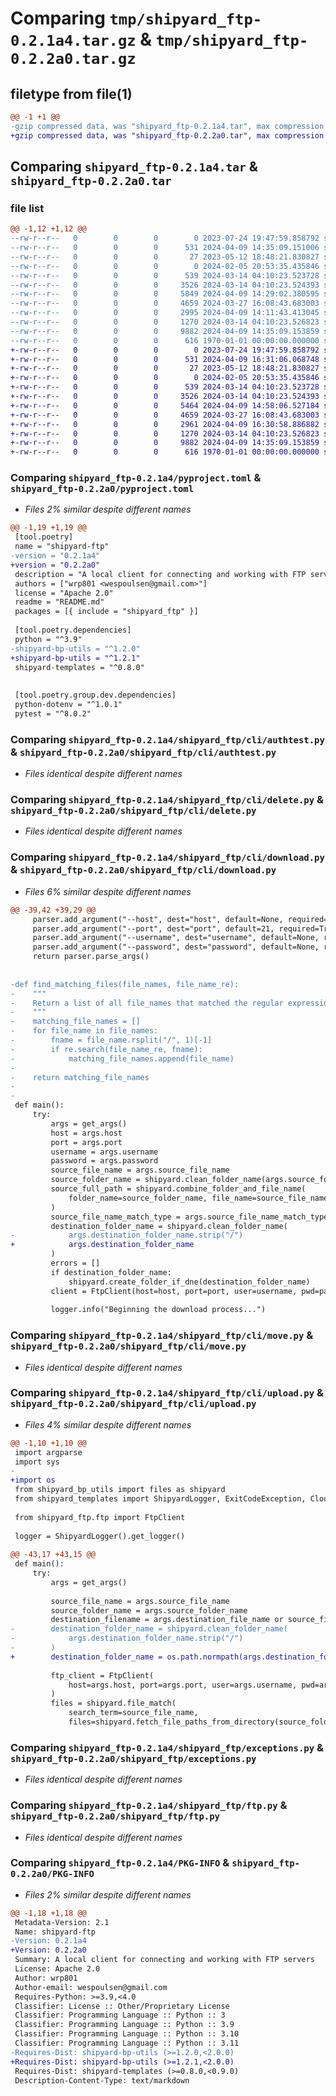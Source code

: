 # Comparing `tmp/shipyard_ftp-0.2.1a4.tar.gz` & `tmp/shipyard_ftp-0.2.2a0.tar.gz`

## filetype from file(1)

```diff
@@ -1 +1 @@
-gzip compressed data, was "shipyard_ftp-0.2.1a4.tar", max compression
+gzip compressed data, was "shipyard_ftp-0.2.2a0.tar", max compression
```

## Comparing `shipyard_ftp-0.2.1a4.tar` & `shipyard_ftp-0.2.2a0.tar`

### file list

```diff
@@ -1,12 +1,12 @@
--rw-r--r--   0        0        0        0 2023-07-24 19:47:59.858792 shipyard_ftp-0.2.1a4/README.md
--rw-r--r--   0        0        0      531 2024-04-09 14:35:09.151006 shipyard_ftp-0.2.1a4/pyproject.toml
--rw-r--r--   0        0        0       27 2023-05-12 18:48:21.830827 shipyard_ftp-0.2.1a4/shipyard_ftp/__init__.py
--rw-r--r--   0        0        0        0 2024-02-05 20:53:35.435846 shipyard_ftp-0.2.1a4/shipyard_ftp/cli/__init__.py
--rw-r--r--   0        0        0      539 2024-03-14 04:10:23.523728 shipyard_ftp-0.2.1a4/shipyard_ftp/cli/authtest.py
--rw-r--r--   0        0        0     3526 2024-03-14 04:10:23.524393 shipyard_ftp-0.2.1a4/shipyard_ftp/cli/delete.py
--rw-r--r--   0        0        0     5849 2024-04-09 14:29:02.380595 shipyard_ftp-0.2.1a4/shipyard_ftp/cli/download.py
--rw-r--r--   0        0        0     4659 2024-03-27 16:08:43.683003 shipyard_ftp-0.2.1a4/shipyard_ftp/cli/move.py
--rw-r--r--   0        0        0     2995 2024-04-09 14:11:43.413045 shipyard_ftp-0.2.1a4/shipyard_ftp/cli/upload.py
--rw-r--r--   0        0        0     1270 2024-03-14 04:10:23.526823 shipyard_ftp-0.2.1a4/shipyard_ftp/exceptions.py
--rw-r--r--   0        0        0     9882 2024-04-09 14:35:09.153859 shipyard_ftp-0.2.1a4/shipyard_ftp/ftp.py
--rw-r--r--   0        0        0      616 1970-01-01 00:00:00.000000 shipyard_ftp-0.2.1a4/PKG-INFO
+-rw-r--r--   0        0        0        0 2023-07-24 19:47:59.858792 shipyard_ftp-0.2.2a0/README.md
+-rw-r--r--   0        0        0      531 2024-04-09 16:31:06.068748 shipyard_ftp-0.2.2a0/pyproject.toml
+-rw-r--r--   0        0        0       27 2023-05-12 18:48:21.830827 shipyard_ftp-0.2.2a0/shipyard_ftp/__init__.py
+-rw-r--r--   0        0        0        0 2024-02-05 20:53:35.435846 shipyard_ftp-0.2.2a0/shipyard_ftp/cli/__init__.py
+-rw-r--r--   0        0        0      539 2024-03-14 04:10:23.523728 shipyard_ftp-0.2.2a0/shipyard_ftp/cli/authtest.py
+-rw-r--r--   0        0        0     3526 2024-03-14 04:10:23.524393 shipyard_ftp-0.2.2a0/shipyard_ftp/cli/delete.py
+-rw-r--r--   0        0        0     5464 2024-04-09 14:58:06.527184 shipyard_ftp-0.2.2a0/shipyard_ftp/cli/download.py
+-rw-r--r--   0        0        0     4659 2024-03-27 16:08:43.683003 shipyard_ftp-0.2.2a0/shipyard_ftp/cli/move.py
+-rw-r--r--   0        0        0     2961 2024-04-09 16:30:58.886882 shipyard_ftp-0.2.2a0/shipyard_ftp/cli/upload.py
+-rw-r--r--   0        0        0     1270 2024-03-14 04:10:23.526823 shipyard_ftp-0.2.2a0/shipyard_ftp/exceptions.py
+-rw-r--r--   0        0        0     9882 2024-04-09 14:35:09.153859 shipyard_ftp-0.2.2a0/shipyard_ftp/ftp.py
+-rw-r--r--   0        0        0      616 1970-01-01 00:00:00.000000 shipyard_ftp-0.2.2a0/PKG-INFO
```

### Comparing `shipyard_ftp-0.2.1a4/pyproject.toml` & `shipyard_ftp-0.2.2a0/pyproject.toml`

 * *Files 2% similar despite different names*

```diff
@@ -1,19 +1,19 @@
 [tool.poetry]
 name = "shipyard-ftp"
-version = "0.2.1a4"
+version = "0.2.2a0"
 description = "A local client for connecting and working with FTP servers"
 authors = ["wrp801 <wespoulsen@gmail.com>"]
 license = "Apache 2.0"
 readme = "README.md"
 packages = [{ include = "shipyard_ftp" }]
 
 [tool.poetry.dependencies]
 python = "^3.9"
-shipyard-bp-utils = "^1.2.0"
+shipyard-bp-utils = "^1.2.1"
 shipyard-templates = "^0.8.0"
 
 
 [tool.poetry.group.dev.dependencies]
 python-dotenv = "^1.0.1"
 pytest = "^8.0.2"
```

### Comparing `shipyard_ftp-0.2.1a4/shipyard_ftp/cli/authtest.py` & `shipyard_ftp-0.2.2a0/shipyard_ftp/cli/authtest.py`

 * *Files identical despite different names*

### Comparing `shipyard_ftp-0.2.1a4/shipyard_ftp/cli/delete.py` & `shipyard_ftp-0.2.2a0/shipyard_ftp/cli/delete.py`

 * *Files identical despite different names*

### Comparing `shipyard_ftp-0.2.1a4/shipyard_ftp/cli/download.py` & `shipyard_ftp-0.2.2a0/shipyard_ftp/cli/download.py`

 * *Files 6% similar despite different names*

```diff
@@ -39,42 +39,29 @@
     parser.add_argument("--host", dest="host", default=None, required=True)
     parser.add_argument("--port", dest="port", default=21, required=True)
     parser.add_argument("--username", dest="username", default=None, required=False)
     parser.add_argument("--password", dest="password", default=None, required=False)
     return parser.parse_args()
 
 
-def find_matching_files(file_names, file_name_re):
-    """
-    Return a list of all file_names that matched the regular expression.
-    """
-    matching_file_names = []
-    for file_name in file_names:
-        fname = file_name.rsplit("/", 1)[-1]
-        if re.search(file_name_re, fname):
-            matching_file_names.append(file_name)
-
-    return matching_file_names
-
-
 def main():
     try:
         args = get_args()
         host = args.host
         port = args.port
         username = args.username
         password = args.password
         source_file_name = args.source_file_name
         source_folder_name = shipyard.clean_folder_name(args.source_folder_name)
         source_full_path = shipyard.combine_folder_and_file_name(
             folder_name=source_folder_name, file_name=source_file_name
         )
         source_file_name_match_type = args.source_file_name_match_type
         destination_folder_name = shipyard.clean_folder_name(
-            args.destination_folder_name.strip("/")
+            args.destination_folder_name
         )
         errors = []
         if destination_folder_name:
             shipyard.create_folder_if_dne(destination_folder_name)
         client = FtpClient(host=host, port=port, user=username, pwd=password)
 
         logger.info("Beginning the download process...")
```

### Comparing `shipyard_ftp-0.2.1a4/shipyard_ftp/cli/move.py` & `shipyard_ftp-0.2.2a0/shipyard_ftp/cli/move.py`

 * *Files identical despite different names*

### Comparing `shipyard_ftp-0.2.1a4/shipyard_ftp/cli/upload.py` & `shipyard_ftp-0.2.2a0/shipyard_ftp/cli/upload.py`

 * *Files 4% similar despite different names*

```diff
@@ -1,10 +1,10 @@
 import argparse
 import sys
-
+import os
 from shipyard_bp_utils import files as shipyard
 from shipyard_templates import ShipyardLogger, ExitCodeException, CloudStorage
 
 from shipyard_ftp.ftp import FtpClient
 
 logger = ShipyardLogger().get_logger()
 
@@ -43,17 +43,15 @@
 def main():
     try:
         args = get_args()
 
         source_file_name = args.source_file_name
         source_folder_name = args.source_folder_name
         destination_filename = args.destination_file_name or source_file_name
-        destination_folder_name = shipyard.clean_folder_name(
-            args.destination_folder_name.strip("/")
-        )
+        destination_folder_name = os.path.normpath(args.destination_folder_name)
 
         ftp_client = FtpClient(
             host=args.host, port=args.port, user=args.username, pwd=args.password
         )
         files = shipyard.file_match(
             search_term=source_file_name,
             files=shipyard.fetch_file_paths_from_directory(source_folder_name),
```

### Comparing `shipyard_ftp-0.2.1a4/shipyard_ftp/exceptions.py` & `shipyard_ftp-0.2.2a0/shipyard_ftp/exceptions.py`

 * *Files identical despite different names*

### Comparing `shipyard_ftp-0.2.1a4/shipyard_ftp/ftp.py` & `shipyard_ftp-0.2.2a0/shipyard_ftp/ftp.py`

 * *Files identical despite different names*

### Comparing `shipyard_ftp-0.2.1a4/PKG-INFO` & `shipyard_ftp-0.2.2a0/PKG-INFO`

 * *Files 2% similar despite different names*

```diff
@@ -1,18 +1,18 @@
 Metadata-Version: 2.1
 Name: shipyard-ftp
-Version: 0.2.1a4
+Version: 0.2.2a0
 Summary: A local client for connecting and working with FTP servers
 License: Apache 2.0
 Author: wrp801
 Author-email: wespoulsen@gmail.com
 Requires-Python: >=3.9,<4.0
 Classifier: License :: Other/Proprietary License
 Classifier: Programming Language :: Python :: 3
 Classifier: Programming Language :: Python :: 3.9
 Classifier: Programming Language :: Python :: 3.10
 Classifier: Programming Language :: Python :: 3.11
-Requires-Dist: shipyard-bp-utils (>=1.2.0,<2.0.0)
+Requires-Dist: shipyard-bp-utils (>=1.2.1,<2.0.0)
 Requires-Dist: shipyard-templates (>=0.8.0,<0.9.0)
 Description-Content-Type: text/markdown
```

